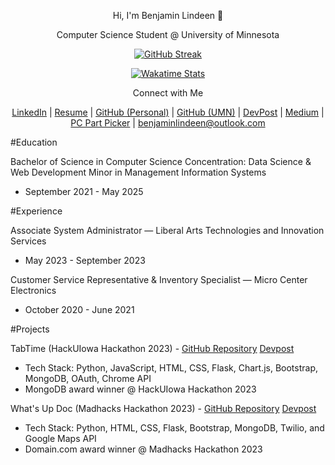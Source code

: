 <div align="center">

Hi, I'm Benjamin Lindeen 👋

Computer Science Student @ University of Minnesota

[![GitHub Streak](https://streak-stats.demolab.com/?user=benjaminlindeen&theme=dark)](https://git.io/streak-stats)

[![Wakatime Stats](https://github-readme-stats.vercel.app/api/wakatime?username=benjaminlindeen&layout=compact&theme=radical)](https://wakatime.com/@benjaminlindeen)

Connect with Me

[LinkedIn](https://www.linkedin.com/in/benjaminlindeen) | [Resume](https://docs.google.com/document/d/1umGJqfcDb26GyK_wBpfdNIRu-HMwFcV4mJjp5U9vrVI/edit?usp=sharing) | [GitHub (Personal)](https://github.com/BenjaminLindeen) | [GitHub (UMN)](https://github.umn.edu/lind1669) | [DevPost](https://devpost.com/benjaminlindeen?ref_content=user-portfolio&ref_feature=portfolio&ref_medium=global-nav) | [Medium](https://medium.com/@benjaminlindeen) | [PC Part Picker](https://pcpartpicker.com/user/Asian_PC_Guy/saved/) | benjaminlindeen@outlook.com

</div>

#Education

Bachelor of Science in Computer Science
Concentration: Data Science & Web Development
Minor in Management Information Systems
- September 2021 - May 2025

#Experience

Associate System Administrator — Liberal Arts Technologies and Innovation Services
- May 2023 - September 2023

Customer Service Representative & Inventory Specialist — Micro Center Electronics
- October 2020 - June 2021

#Projects

TabTime (HackUIowa Hackathon 2023) - [GitHub Repository](https://github.com/Crustacean-Hacks/HackUIowa) [Devpost](https://devpost.com/software/tbd-crustaceonsssss?ref_content=user-portfolio&ref_feature=in_progress)
- Tech Stack: Python, JavaScript, HTML, CSS, Flask, Chart.js, Bootstrap, MongoDB, OAuth, Chrome API
- MongoDB award winner @ HackUIowa Hackathon 2023

What's Up Doc (Madhacks Hackathon 2023) - [GitHub Repository](https://github.com/Crustacean-Hacks/WhatsUpDoc) [Devpost](https://www.devpost.com/software/what-s-up-doc-mz0nbq)
- Tech Stack: Python, HTML, CSS, Flask, Bootstrap, MongoDB, Twilio, and Google Maps API
- Domain.com award winner @ Madhacks Hackathon 2023
